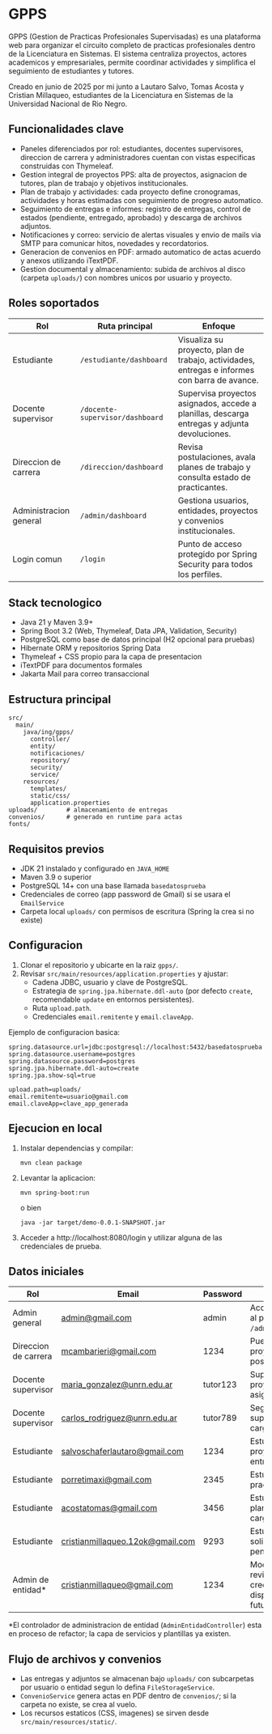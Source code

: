 # GPPS

GPPS (Gestion de Practicas Profesionales Supervisadas) es una plataforma web para organizar el circuito completo de practicas profesionales dentro de la Licenciatura en Sistemas. El sistema centraliza proyectos, actores academicos y empresariales, permite coordinar actividades y simplifica el seguimiento de estudiantes y tutores.

Creado en junio de 2025 por mi junto a Lautaro Salvo, Tomas Acosta y Cristian Millaqueo, estudiantes de la Licenciatura en Sistemas de la Universidad Nacional de Rio Negro.

## Funcionalidades clave
- Paneles diferenciados por rol: estudiantes, docentes supervisores, direccion de carrera y administradores cuentan con vistas especificas construidas con Thymeleaf.
- Gestion integral de proyectos PPS: alta de proyectos, asignacion de tutores, plan de trabajo y objetivos institucionales.
- Plan de trabajo y actividades: cada proyecto define cronogramas, actividades y horas estimadas con seguimiento de progreso automatico.
- Seguimiento de entregas e informes: registro de entregas, control de estados (pendiente, entregado, aprobado) y descarga de archivos adjuntos.
- Notificaciones y correo: servicio de alertas visuales y envio de mails via SMTP para comunicar hitos, novedades y recordatorios.
- Generacion de convenios en PDF: armado automatico de actas acuerdo y anexos utilizando iTextPDF.
- Gestion documental y almacenamiento: subida de archivos al disco (carpeta `uploads/`) con nombres unicos por usuario y proyecto.

## Roles soportados

| Rol | Ruta principal | Enfoque |
| --- | ------------- | ------- |
| Estudiante | `/estudiante/dashboard` | Visualiza su proyecto, plan de trabajo, actividades, entregas e informes con barra de avance. |
| Docente supervisor | `/docente-supervisor/dashboard` | Supervisa proyectos asignados, accede a planillas, descarga entregas y adjunta devoluciones. |
| Direccion de carrera | `/direccion/dashboard` | Revisa postulaciones, avala planes de trabajo y consulta estado de practicantes. |
| Administracion general | `/admin/dashboard` | Gestiona usuarios, entidades, proyectos y convenios institucionales. |
| Login comun | `/login` | Punto de acceso protegido por Spring Security para todos los perfiles. |

## Stack tecnologico
- Java 21 y Maven 3.9+
- Spring Boot 3.2 (Web, Thymeleaf, Data JPA, Validation, Security)
- PostgreSQL como base de datos principal (H2 opcional para pruebas)
- Hibernate ORM y repositorios Spring Data
- Thymeleaf + CSS propio para la capa de presentacion
- iTextPDF para documentos formales
- Jakarta Mail para correo transaccional

## Estructura principal

```
src/
  main/
    java/ing/gpps/
      controller/
      entity/
      notificaciones/
      repository/
      security/
      service/
    resources/
      templates/
      static/css/
      application.properties
uploads/        # almacenamiento de entregas
convenios/      # generado en runtime para actas
fonts/
```

## Requisitos previos
- JDK 21 instalado y configurado en `JAVA_HOME`
- Maven 3.9 o superior
- PostgreSQL 14+ con una base llamada `basedatosprueba`
- Credenciales de correo (app password de Gmail) si se usara el `EmailService`
- Carpeta local `uploads/` con permisos de escritura (Spring la crea si no existe)

## Configuracion

1. Clonar el repositorio y ubicarte en la raiz `gpps/`.
2. Revisar `src/main/resources/application.properties` y ajustar:
   - Cadena JDBC, usuario y clave de PostgreSQL.
   - Estrategia de `spring.jpa.hibernate.ddl-auto` (por defecto `create`, recomendable `update` en entornos persistentes).
   - Ruta `upload.path`.
   - Credenciales `email.remitente` y `email.claveApp`.

Ejemplo de configuracion basica:

```properties
spring.datasource.url=jdbc:postgresql://localhost:5432/basedatosprueba
spring.datasource.username=postgres
spring.datasource.password=postgres
spring.jpa.hibernate.ddl-auto=create
spring.jpa.show-sql=true

upload.path=uploads/
email.remitente=usuario@gmail.com
email.claveApp=clave_app_generada
```

## Ejecucion en local

1. Instalar dependencias y compilar:
   ```
   mvn clean package
   ```
2. Levantar la aplicacion:
   ```
   mvn spring-boot:run
   ```
   o bien
   ```
   java -jar target/demo-0.0.1-SNAPSHOT.jar
   ```
3. Acceder a http://localhost:8080/login y utilizar alguna de las credenciales de prueba.

## Datos iniciales

| Rol | Email | Password | Notas |
| --- | ----- | -------- | ----- |
| Admin general | admin@gmail.com | admin | Acceso completo al panel `/admin/dashboard`. |
| Direccion de carrera | mcambarieri@gmail.com | 1234 | Puede revisar proyectos y postulaciones. |
| Docente supervisor | maria_gonzalez@unrn.edu.ar | tutor123 | Supervisa proyectos asignados. |
| Docente supervisor | carlos_rodriguez@unrn.edu.ar | tutor789 | Segundo supervisor cargado. |
| Estudiante | salvoschaferlautaro@gmail.com | 1234 | Estudiante con proyecto y entregas. |
| Estudiante | porretimaxi@gmail.com | 2345 | Estudiante en practica activa. |
| Estudiante | acostatomas@gmail.com | 3456 | Estudiante con plan de trabajo cargado. |
| Estudiante | cristianmillaqueo.12ok@gmail.com | 9293 | Estudiante con solicitud pendiente. |
| Admin de entidad* | cristianmillaqueo@gmail.com | 1234 | Modulo web en revision, credencial disponible para futuras vistas. |

\*El controlador de administracion de entidad (`AdminEntidadController`) esta en proceso de refactor; la capa de servicios y plantillas ya existen.

## Flujo de archivos y convenios
- Las entregas y adjuntos se almacenan bajo `uploads/` con subcarpetas por usuario o entidad segun lo defina `FileStorageService`.
- `ConvenioService` genera actas en PDF dentro de `convenios/`; si la carpeta no existe, se crea al vuelo.
- Los recursos estaticos (CSS, imagenes) se sirven desde `src/main/resources/static/`.



